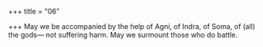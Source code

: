 +++
title = "06"

+++
May we be accompanied by the help of Agni, of Indra, of Soma, of (all)  the gods—
not suffering harm. May we surmount those who do battle.